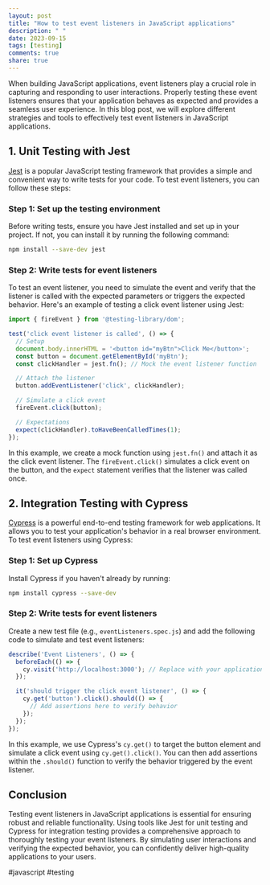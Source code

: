 ```yaml
---
layout: post
title: "How to test event listeners in JavaScript applications"
description: " "
date: 2023-09-15
tags: [testing]
comments: true
share: true
---
```


When building JavaScript applications, event listeners play a crucial role in capturing and responding to user interactions. Properly testing these event listeners ensures that your application behaves as expected and provides a seamless user experience. In this blog post, we will explore different strategies and tools to effectively test event listeners in JavaScript applications.

## 1. Unit Testing with Jest

[Jest](https://jestjs.io/) is a popular JavaScript testing framework that provides a simple and convenient way to write tests for your code. To test event listeners, you can follow these steps:

### Step 1: Set up the testing environment
Before writing tests, ensure you have Jest installed and set up in your project. If not, you can install it by running the following command:
```bash
npm install --save-dev jest
```

### Step 2: Write tests for event listeners
To test an event listener, you need to simulate the event and verify that the listener is called with the expected parameters or triggers the expected behavior. Here's an example of testing a click event listener using Jest:
```javascript
import { fireEvent } from '@testing-library/dom';

test('click event listener is called', () => {
  // Setup
  document.body.innerHTML = '<button id="myBtn">Click Me</button>';
  const button = document.getElementById('myBtn');
  const clickHandler = jest.fn(); // Mock the event listener function

  // Attach the listener
  button.addEventListener('click', clickHandler);

  // Simulate a click event
  fireEvent.click(button);

  // Expectations
  expect(clickHandler).toHaveBeenCalledTimes(1);
});
```

In this example, we create a mock function using `jest.fn()` and attach it as the click event listener. The `fireEvent.click()` simulates a click event on the button, and the `expect` statement verifies that the listener was called once.

## 2. Integration Testing with Cypress

[Cypress](https://www.cypress.io/) is a powerful end-to-end testing framework for web applications. It allows you to test your application's behavior in a real browser environment. To test event listeners using Cypress:

### Step 1: Set up Cypress
Install Cypress if you haven't already by running:
```bash
npm install cypress --save-dev
```

### Step 2: Write tests for event listeners
Create a new test file (e.g., `eventListeners.spec.js`) and add the following code to simulate and test event listeners:
```javascript
describe('Event Listeners', () => {
  beforeEach(() => {
    cy.visit('http://localhost:3000'); // Replace with your application URL
  });

  it('should trigger the click event listener', () => {
    cy.get('button').click().should(() => {
      // Add assertions here to verify behavior
    });
  });
});
```

In this example, we use Cypress's `cy.get()` to target the button element and simulate a click event using `cy.get().click()`. You can then add assertions within the `.should()` function to verify the behavior triggered by the event listener.

## Conclusion

Testing event listeners in JavaScript applications is essential for ensuring robust and reliable functionality. Using tools like Jest for unit testing and Cypress for integration testing provides a comprehensive approach to thoroughly testing your event listeners. By simulating user interactions and verifying the expected behavior, you can confidently deliver high-quality applications to your users.

#javascript #testing